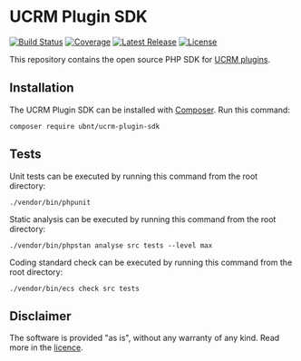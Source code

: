 # UCRM Plugin SDK
[![Build Status](https://img.shields.io/travis/com/Ubiquiti-App/UCRM-Plugin-SDK.svg)](https://travis-ci.com/Ubiquiti-App/UCRM-Plugin-SDK)
[![Coverage](https://img.shields.io/coveralls/github/Ubiquiti-App/UCRM-Plugin-SDK.svg)](https://coveralls.io/github/Ubiquiti-App/UCRM-Plugin-SDK)
[![Latest Release](https://img.shields.io/github/release/Ubiquiti-App/UCRM-Plugin-SDK.svg)](https://packagist.org/packages/ubnt/ucrm-plugin-sdk)
[![License](https://img.shields.io/github/license/Ubiquiti-App/UCRM-Plugin-SDK.svg)](https://packagist.org/packages/ubnt/ucrm-plugin-sdk)

This repository contains the open source PHP SDK for [UCRM plugins](https://github.com/Ubiquiti-App/UCRM-plugins).

## Installation
The UCRM Plugin SDK can be installed with [Composer](https://getcomposer.org/). Run this command:
```
composer require ubnt/ucrm-plugin-sdk
```

## Tests 
Unit tests can be executed by running this command from the root directory:
```
./vendor/bin/phpunit
```

Static analysis can be executed by running this command from the root directory:
```
./vendor/bin/phpstan analyse src tests --level max
```

Coding standard check can be executed by running this command from the root directory:
```
./vendor/bin/ecs check src tests
```

## Disclaimer 
The software is provided "as is", without any warranty of any kind. Read more in the [licence](https://github.com/Ubiquiti-App/UCRM-Plugin-SDK/blob/master/LICENSE).
